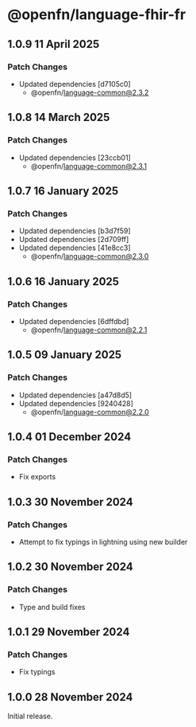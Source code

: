 # @openfn/language-fhir-fr

## 1.0.9 11 April 2025

### Patch Changes

* Updated dependencies \[d7105c0]
  * @openfn/language-common@2.3.2

## 1.0.8 14 March 2025

### Patch Changes

* Updated dependencies \[23ccb01]
  * @openfn/language-common@2.3.1

## 1.0.7 16 January 2025

### Patch Changes

* Updated dependencies \[b3d7f59]
* Updated dependencies \[2d709ff]
* Updated dependencies \[41e8cc3]
  * @openfn/language-common@2.3.0

## 1.0.6 16 January 2025

### Patch Changes

* Updated dependencies \[6dffdbd]
  * @openfn/language-common@2.2.1

## 1.0.5 09 January 2025

### Patch Changes

* Updated dependencies \[a47d8d5]
* Updated dependencies \[9240428]
  * @openfn/language-common@2.2.0

## 1.0.4 01 December 2024

### Patch Changes

* Fix exports

## 1.0.3 30 November 2024

### Patch Changes

* Attempt to fix typings in lightning using new builder

## 1.0.2 30 November 2024

### Patch Changes

* Type and build fixes

## 1.0.1 29 November 2024

### Patch Changes

* Fix typings

## 1.0.0 28 November 2024

Initial release.
